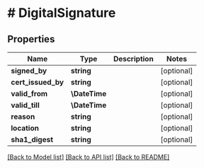 # # DigitalSignature

## Properties

Name | Type | Description | Notes
------------ | ------------- | ------------- | -------------
**signed_by** | **string** |  | [optional]
**cert_issued_by** | **string** |  | [optional]
**valid_from** | **\DateTime** |  | [optional]
**valid_till** | **\DateTime** |  | [optional]
**reason** | **string** |  | [optional]
**location** | **string** |  | [optional]
**sha1_digest** | **string** |  | [optional]

[[Back to Model list]](../../README.md#models) [[Back to API list]](../../README.md#endpoints) [[Back to README]](../../README.md)

